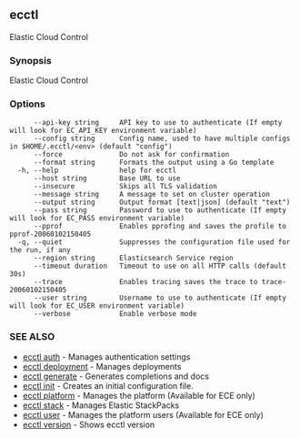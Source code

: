 ## ecctl

Elastic Cloud Control

### Synopsis

Elastic Cloud Control

### Options

```
      --api-key string     API key to use to authenticate (If empty will look for EC_API_KEY environment variable)
      --config string      Config name, used to have multiple configs in $HOME/.ecctl/<env> (default "config")
      --force              Do not ask for confirmation
      --format string      Formats the output using a Go template
  -h, --help               help for ecctl
      --host string        Base URL to use
      --insecure           Skips all TLS validation
      --message string     A message to set on cluster operation
      --output string      Output format [text|json] (default "text")
      --pass string        Password to use to authenticate (If empty will look for EC_PASS environment variable)
      --pprof              Enables pprofing and saves the profile to pprof-20060102150405
  -q, --quiet              Suppresses the configuration file used for the run, if any
      --region string      Elasticsearch Service region
      --timeout duration   Timeout to use on all HTTP calls (default 30s)
      --trace              Enables tracing saves the trace to trace-20060102150405
      --user string        Username to use to authenticate (If empty will look for EC_USER environment variable)
      --verbose            Enable verbose mode
```

### SEE ALSO

* [ecctl auth](ecctl_auth.md)	 - Manages authentication settings
* [ecctl deployment](ecctl_deployment.md)	 - Manages deployments
* [ecctl generate](ecctl_generate.md)	 - Generates completions and docs
* [ecctl init](ecctl_init.md)	 - Creates an initial configuration file.
* [ecctl platform](ecctl_platform.md)	 - Manages the platform (Available for ECE only)
* [ecctl stack](ecctl_stack.md)	 - Manages Elastic StackPacks
* [ecctl user](ecctl_user.md)	 - Manages the platform users (Available for ECE only)
* [ecctl version](ecctl_version.md)	 - Shows ecctl version


